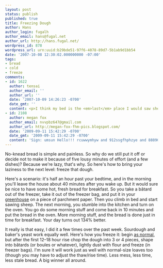 ```yaml
---
layout: post
status: publish
published: true
title: Freezing Dough
author: Hans
author_login: fugalh
author_email: hans@fugal.net
author_url: http://hans.fugal.net/
wordpress_id: 878
wordpress_url: urn:uuid:b29bde51-97f6-4078-89d7-5b1ab9d1bb54
date: '2007-10-08 12:30:02.000000000 -07:00'
tags:
- bread
- cold
- freeze
comments:
- id: 1622
  author: tensai
  author_email: ''
  author_url: ''
  date: '2007-10-09 14:26:23 -0700'
  date_gmt: ''
  content: <p>I think my bed is the <em>last</em> place I would saw sheep. Too messy.</p>
- id: 2108
  author: megan fox
  author_email: nvvpbz647@gmail.com
  author_url: http://megan-fox-fhm-pics.blogspot.com/
  date: '2009-09-11 15:42:29 -0700'
  date_gmt: '2009-09-11 15:42:29 -0700'
  content: 'Sign: umsun Hello!!! rcuwwymhyw and 912ssgfhphzye and 8889Great!'
---
```

<p>No-knead bread is simple and painless. So why do we still put it off or decide not to make it because of five lousy minutes of effort (and a few dishes)? Because we're lazy, that's why. So here's how to bring your laziness to the next level: freeze that dough.</p>

<p>Here's a scenario: it's half an hour past your bedtime, and in the morning you'll leave the house about 40 minutes after you wake up. But it would sure be nice to have some hot, fresh bread for breakfast. So you take a bâtard out of the freezer, take it out of the freezer bag, and put it in your <a href="http://hans.fugal.net/blog/articles/2006/09/16/bread-tools">greenhouse</a> on a piece of parchment paper. Then you climb in bed and start sawing sheep. The next morning, you stumble into the kitchen and turn on the oven. You go do some morning stuff and come back in 10 minutes and put the bread in the oven. More morning stuff, and the bread is done just in time for breakfast. Your day turns out 134% better.</p>

<p>It really is that easy, I did it a few times over the past week. Sourdough and baker's yeast work equally well. Here's how you freeze it: begin <a href="http://hans.fugal.net/bread.pdf">as normal</a>, but after the first 12–18 hour rise chop the dough into 3 or 4 pieces, shape into bâtards (or boules or whatever), lightly dust with flour and freeze (in freezer bags). I'm sure it will work just as well with normal-size loaves too (though you may have to adjust the thaw/rise time). Less mess, less time, less stale bread. A big winner all around.</p>
